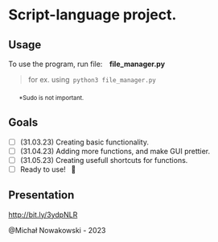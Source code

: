 # Script-language project.

## Usage

To use the program, run file:&emsp;<b>file_manager.py</b>

> for ex. using&ensp;`python3 file_manager.py`

&emsp;&ensp;<sub>*Sudo is not important.</sub>

## Goals

- [ ] (31.03.23) Creating basic functionality.
- [ ] (31.04.23) Adding more functions, and make GUI prettier.
- [ ] (31.05.23) Creating usefull shortcuts for functions.
- [ ] Ready to use! &ensp;:tada:

## Presentation
http://bit.ly/3ydpNLR

@Michał Nowakowski - 2023
